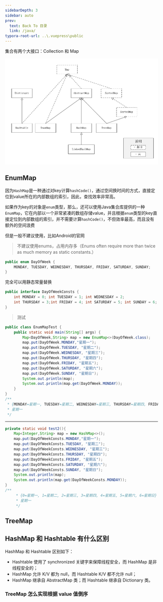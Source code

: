 ```yaml
---
sidebarDepth: 3
sidebar: auto
prev:
  text: Back To 目录
  link: /java/
typora-root-url: ..\.vuepress\public
---
```




集合有两个大接口：Collection 和 Map

![11](/images/java/e9786a20-e691-11e9-80c2-21d8cc9d922e)



## EnumMap

因为`HashMap`是一种通过对key计算`hashCode()`，通过空间换时间的方式，直接定位到value所在的内部数组的索引，因此，查找效率非常高。

如果作为key的对象是`enum`类型，那么，还可以使用Java集合库提供的一种`EnumMap`，它在内部以一个非常紧凑的数组存储value，并且根据`enum`类型的key直接定位到内部数组的索引，并不需要计算`hashCode()`，不但效率最高，而且没有额外的空间浪费

但是一般不建议使用，比如Android的官网

> 不建议使用enums，占用内存多（Enums often require more than twice as much memory as static constants.）

```java
public enum DayOfWeek {
    MONDAY, TUESDAY, WEDNESDAY, THURSDAY, FRIDAY, SATURDAY, SUNDAY;
}
```

完全可以用静态常量替换

```java
public interface DayOfWeekConsts {
    int MONDAY = 0; int TUESDAY = 1; int WEDNESDAY = 2; 
    int THURSDAY = 3;int FRIDAY = 4; int SATURDAY = 5; int SUNDAY = 6;
}
```



> 测试

```java
public class EnumMapTest {
    public static void main(String[] args) {
        Map<DayOfWeek,String> map = new EnumMap<>(DayOfWeek.class);
        map.put(DayOfWeek.MONDAY,"星期一");
        map.put(DayOfWeek.TUESDAY, "星期二");
        map.put(DayOfWeek.WEDNESDAY, "星期三");
        map.put(DayOfWeek.THURSDAY, "星期四");
        map.put(DayOfWeek.FRIDAY, "星期五");
        map.put(DayOfWeek.SATURDAY, "星期六");
        map.put(DayOfWeek.SUNDAY, "星期日");
        System.out.println(map);
        System.out.println(map.get(DayOfWeek.MONDAY));
    }
}
/**
 * {MONDAY=星期一, TUESDAY=星期二, WEDNESDAY=星期三, THURSDAY=星期四, FRIDAY=星期五, SATURDAY=星期六, SUNDAY=星期日}
 * 星期一
 */
```

----------

```java
private static void test2(){
    Map<Integer,String> map = new HashMap<>();
    map.put(DayOfWeekConsts.MONDAY,"星期一");
    map.put(DayOfWeekConsts.TUESDAY, "星期二");
    map.put(DayOfWeekConsts.WEDNESDAY, "星期三");
    map.put(DayOfWeekConsts.THURSDAY, "星期四");
    map.put(DayOfWeekConsts.FRIDAY, "星期五");
    map.put(DayOfWeekConsts.SATURDAY, "星期六");
    map.put(DayOfWeekConsts.SUNDAY, "星期日");
    System.out.println(map);
    System.out.println(map.get(DayOfWeekConsts.MONDAY));
}
/**
     * {0=星期一, 1=星期二, 2=星期三, 3=星期四, 4=星期五, 5=星期六, 6=星期日}
     * 星期一
     */
```



## TreeMap



## HashMap 和 Hashtable 有什么区别

HashMap 和 Hashtable 区别如下：

  * Hashtable 使用了 synchronized 关键字来保障线程安全，而 HashMap 是非线程安全的；
  * HashMap 允许 K/V 都为 null，而 Hashtable K/V 都不允许 null；
  * HashMap 继承自 AbstractMap 类；而 Hashtable 继承自 Dictionary 类。



### TreeMap 怎么实现根据 value 值倒序

